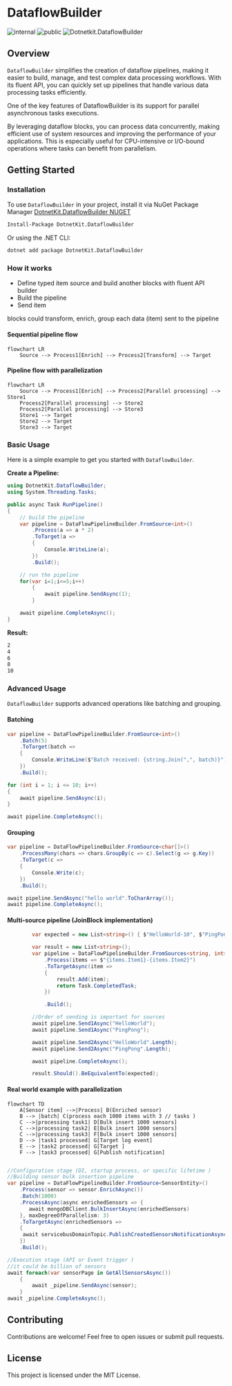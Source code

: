 # DataflowBuilder

![internal](https://github.com/dotnetkit/dataflowbuilder/actions/workflows/publish-internal.yml/badge.svg)
![public](https://github.com/dotnetkit/dataflowbuilder/actions/workflows/publish-public.yml/badge.svg)
![Dotnetkit.DataflowBuilder](https://img.shields.io/nuget/v/Dotnetkit.DataflowBuilder)

## Overview

`DataflowBuilder` simplifies the creation of dataflow pipelines, making it easier to build, manage, and test complex data processing workflows. With its fluent API, you can quickly set up pipelines that handle various data processing tasks efficiently.

One of the key features of DataflowBuilder is its support for parallel asynchronous tasks executions.

By leveraging dataflow blocks, you can process data concurrently, making efficient use of system resources and improving the performance of your applications.
This is especially useful for CPU-intensive or I/O-bound operations where tasks can benefit from parallelism.

## Getting Started

### Installation

To use `DataflowBuilder` in your project, install it via NuGet Package Manager
[DotnetKit.DataflowBuilder NUGET](https://www.nuget.org/packages/DotnetKit.DataflowBuilder)

```bash
Install-Package DotnetKit.DataflowBuilder
```

Or using the .NET CLI:

```bash
dotnet add package DotnetKit.DataflowBuilder
```

### How it works

- Define typed item source and build another blocks with fluent API builder
- Build the pipeline
- Send item

blocks could transform, enrich, group each data (item) sent to the pipeline

#### Sequential pipeline flow

```mermaid
flowchart LR
    Source --> Process1[Enrich] --> Process2[Transform] --> Target
```

#### Pipeline flow with parallelization

```mermaid
flowchart LR
    Source --> Process1[Enrich] --> Process2[Parallel processing] --> Store1
    Process2[Parallel processing] --> Store2
    Process2[Parallel processing] --> Store3
    Store1 --> Target
    Store2 --> Target
    Store3 --> Target
```

### Basic Usage

Here is a simple example to get you started with `DataflowBuilder`.

**Create a Pipeline:**

```csharp
using DotnetKit.DataflowBuilder;
using System.Threading.Tasks;

public async Task RunPipeline()
{
    // build the pipeline
    var pipeline = DataFlowPipelineBuilder.FromSource<int>()
        .Process(a => a * 2)
        .ToTarget(a =>
        {
            Console.WriteLine(a);
        })
        .Build();

    // run the pipeline
    for(var i=1;i<=5;i++)
        {
            await pipeline.SendAsync(1);
        }

    await pipeline.CompleteAsync();
}

```

**Result:**

```bash
2
4
6
8
10
```

### Advanced Usage

`DataflowBuilder` supports advanced operations like batching and grouping.

#### Batching

```csharp
var pipeline = DataFlowPipelineBuilder.FromSource<int>()
    .Batch(5)
    .ToTarget(batch =>
    {
        Console.WriteLine($"Batch received: {string.Join(",", batch)}");
    })
    .Build();

for (int i = 1; i <= 10; i++)
{
    await pipeline.SendAsync(i);
}

await pipeline.CompleteAsync();
```

#### Grouping

```csharp
var pipeline = DataFlowPipelineBuilder.FromSource<char[]>()
    .ProcessMany(chars => chars.GroupBy(c => c).Select(g => g.Key))
    .ToTarget(c =>
    {
        Console.Write(c);
    })
    .Build();

await pipeline.SendAsync("hello world".ToCharArray());
await pipeline.CompleteAsync();
```

#### Multi-source pipeline (JoinBlock implementation)

```csharp
        var expected = new List<string>() { $"HelloWorld-10", $"PingPong-8" };

        var result = new List<string>();
        var pipeline = DataFlowPipelineBuilder.FromSources<string, int>()
            .Process(items => $"{items.Item1}-{items.Item2}")
            .ToTargetAsync(item =>
            {
                result.Add(item);
                return Task.CompletedTask;
            })

            .Build();

        //Order of sending is important for sources 
        await pipeline.Send1Async("HelloWorld");
        await pipeline.Send1Async("PingPong");

        await pipeline.Send2Async("HelloWorld".Length);
        await pipeline.Send2Async("PingPong".Length);

        await pipeline.CompleteAsync();

        result.Should().BeEquivalentTo(expected);
```

#### Real world example with parallelization

```mermaid
flowchart TD
    A[Sensor item] -->|Process| B(Enriched sensor)
    B --> |batch| C(process each 1000 items with 3 // tasks )
    C -->|processing task1| D[Bulk insert 1000 sensors]
    C -->|processing task2| E[Bulk insert 1000 sensors]
    C -->|processing task3| F[Bulk insert 1000 sensors]
    D --> |task1 processed| G[Target log event]
    E --> |task2 processed| G[Target ]
    F --> |task3 processed| G[Publish notification]
```

```csharp

//Configuration stage (DI, startup process, or specific lifetime )
//Building sensor bulk insertion pipeline
var pipeline = DataFlowPipelineBuilder.FromSource<SensorEntity>()
    .Process(sensor => sensor.EnrichAsync())
    .Batch(1000)
    .ProcessAsync(async enrichedSensors => {
       await mongoDBClient.BulkInsertAsync(enrichedSensors)
    }, maxDegreeOfParallelism: 3)
    .ToTargetAsync(enrichedSensors =>
    {
     await servicebusDomainTopic.PublishCreatedSensorsNotificationAsync();
    })
    .Build();

//Execution stage (API or Event trigger )
//it could be billion of sensors
await foreach(var sensorPage in GetAllSensorsAsync())
    {
        await _pipeline.SendAsync(sensor);
    }
await _pipeline.CompleteAsync();
```

## Contributing

Contributions are welcome! Feel free to open issues or submit pull requests.

## License

This project is licensed under the MIT License.
